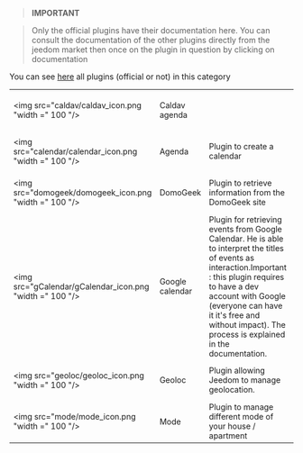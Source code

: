 
>**IMPORTANT**

>Only the official plugins have their documentation here. You can consult the documentation of the other plugins directly from the jeedom market then once on the plugin in question by clicking on documentation


You can see [here](https://market.jeedom.com/index.php?v=d&p=market&type=plugin&categorie=organization) all plugins (official or not) in this category

| | | | |
|--- | --- | --- | ---|
|<img src="caldav/caldav_icon.png "width =" 100 "/>|Caldav agenda||[Documentation](caldav / index.md) - [Market](https://market.jeedom.com/index.php?v = d & p = market_display & id = 1149)|
|<img src="calendar/calendar_icon.png "width =" 100 "/>|Agenda|Plugin to create a calendar|[Documentation](calendar / index.md) - [Market](https://market.jeedom.com/index.php?v = d & p = market_display & id = 57)|
|<img src="domogeek/domogeek_icon.png "width =" 100 "/>|DomoGeek|Plugin to retrieve information from the DomoGeek site|[Documentation](domogeek / index.md) - [Market](https://market.jeedom.com/index.php?v = d & p = market_display & id = 250)|
|<img src="gCalendar/gCalendar_icon.png "width =" 100 "/>|Google calendar|Plugin for retrieving events from Google Calendar. He is able to interpret the titles of events as interaction.Important : this plugin requires to have a dev account with Google (everyone can have it it's free and without impact). The process is explained in the documentation. |[Documentation](gCalendar / index.md) - [Market](https://market.jeedom.com/index.php?v = d & p = market_display & id = 3318)|
|<img src="geoloc/geoloc_icon.png "width =" 100 "/>|Geoloc|Plugin allowing Jeedom to manage geolocation.|[Documentation](geoloc / index.md) - [Market](https://market.jeedom.com/index.php?v = d & p = market_display & id = 12)|
|<img src="mode/mode_icon.png "width =" 100 "/>|Mode|Plugin to manage different mode of your house / apartment|[Documentation](mode / index.md) - [Market](https://market.jeedom.com/index.php?v = d & p = market_display & id = 1929)|
